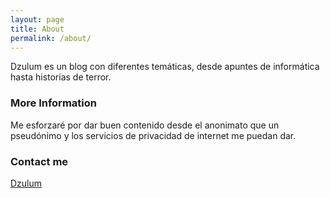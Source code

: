 ```yaml
---
layout: page
title: About
permalink: /about/
---
```


Dzulum es un blog con diferentes temáticas, desde apuntes de informática hasta historias de terror.

### More Information

Me esforzaré por dar buen contenido desde el anonimato que un pseudónimo y los servicios de privacidad de internet me puedan dar.

### Contact me

[Dzulum](mailto:dzulum@mortemale.org)
